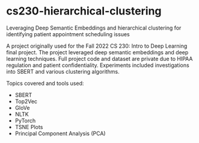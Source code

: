 # cs230-hierarchical-clustering
Leveraging Deep Semantic Embeddings and hierarchical clustering for identifying patient appointment scheduling issues


A project originally used for the Fall 2022 CS 230: Intro to Deep Learning final project. The project leveraged deep semantic embeddings and deep learning techniques. Full project code and dataset are private due to HIPAA regulation and patient confidentiality.
Experiments included investigations into SBERT and various clustering algorithms. 

Topics covered and tools used: 
- SBERT
- Top2Vec
- GloVe
- NLTK
- PyTorch
- TSNE Plots
- Principal Component Analysis (PCA)
